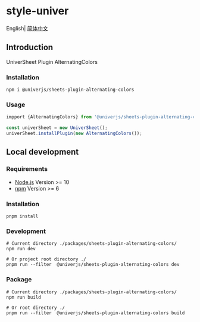 # style-univer

English| [简体中文](./README-zh.md)

## Introduction

UniverSheet Plugin AlternatingColors

### Installation

```shell
npm i @univerjs/sheets-plugin-alternating-colors
```

### Usage

```js
impport {AlternatingColors} from '@univerjs/sheets-plugin-alternating-colors'

const univerSheet = new UniverSheet();
univerSheet.installPlugin(new AlternatingColors());
```

## Local development

### Requirements

-   [Node.js](https://nodejs.org/en/) Version >= 10
-   [npm](https://www.npmjs.com/) Version >= 6

### Installation

```
pnpm install
```

### Development

```
# Current directory ./packages/sheets-plugin-alternating-colors/
npm run dev

# Or project root directory ./
pnpm run --filter  @univerjs/sheets-plugin-alternating-colors dev
```

### Package

```
# Current directory ./packages/sheets-plugin-alternating-colors/
npm run build

# Or root directory ./
pnpm run --filter  @univerjs/sheets-plugin-alternating-colors build
```
